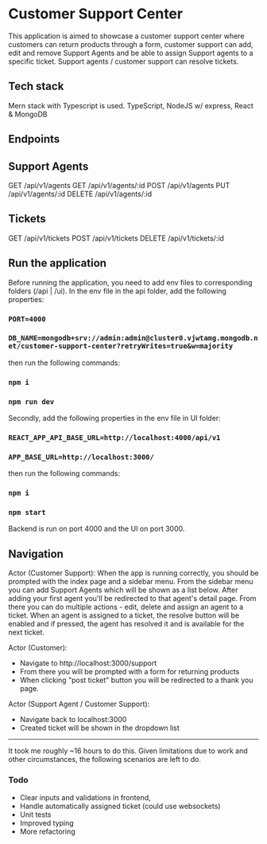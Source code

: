 # Customer Support Center

This application is aimed to showcase a customer support center where customers can return products through a form, customer support can add, edit and remove Support Agents and be able to assign Support agents to a specific ticket. Support agents / customer support can resolve tickets.

## Tech stack

Mern stack with Typescript is used.
TypeScript, NodeJS w/ express, React & MongoDB

## Endpoints

## Support Agents

GET /api/v1/agents
GET /api/v1/agents/:id
POST /api/v1/agents
PUT /api/v1/agents/:id
DELETE /api/v1/agents/:id

## Tickets

GET /api/v1/tickets
POST /api/v1/tickets
DELETE /api/v1/tickets/:id

## Run the application

Before running the application, you need to add env files to corresponding folders (/api | /ui). In the env file in the api folder, add the following properties:

### `PORT=4000`

### `DB_NAME=mongodb+srv://admin:admin@cluster0.vjwtamg.mongodb.net/customer-support-center?retryWrites=true&w=majority`

then run the following commands:

### `npm i`

### `npm run dev`

Secondly, add the following properties in the env file in UI folder:

### `REACT_APP_API_BASE_URL=http://localhost:4000/api/v1`

### `APP_BASE_URL=http://localhost:3000/`

then run the following commands:

### `npm i`

### `npm start`

Backend is run on port 4000 and the UI on port 3000.

## Navigation

Actor (Customer Support):
When the app is running correctly, you should be prompted with the index page and a sidebar menu.
From the sidebar menu you can add Support Agents which will be shown as a list below. After adding your first agent
you'll be redirected to that agent's detail page. From there you can do multiple actions - edit, delete and assign
an agent to a ticket. When an agent is assigned to a ticket, the resolve button will be enabled and if pressed, the
agent has resolved it and is available for the next ticket.

Actor (Customer):

- Navigate to http://localhost:3000/support
- From there you will be prompted with a form for returning products
- When clicking "post ticket" button you will be redirected to a thank you page.

Actor (Support Agent / Customer Support):

- Navigate back to localhost:3000
- Created ticket will be shown in the dropdown list

---

It took me roughly ~16 hours to do this. Given limitations due to work and other circumstances,
the following scenarios are left to do.

### Todo

- Clear inputs and validations in frontend,
- Handle automatically assigned ticket (could use websockets)
- Unit tests
- Improved typing
- More refactoring
